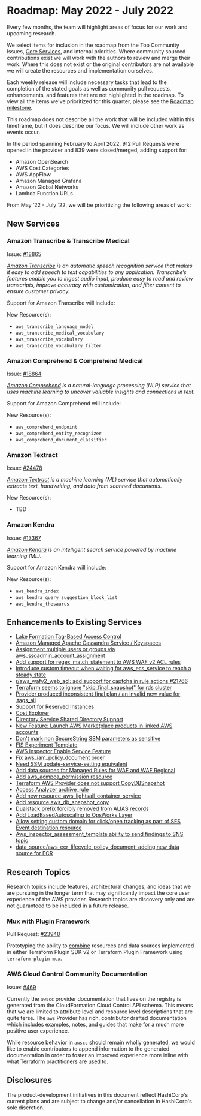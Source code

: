 # Roadmap:  May 2022 - July 2022

Every few months, the team will highlight areas of focus for our work and upcoming research.

We select items for inclusion in the roadmap from the Top Community Issues, [Core Services](docs/contributing/core-services.md), and internal priorities. Where community sourced contributions exist we will work with the authors to review and merge their work. Where this does not exist or the original contributors are not available we will create the resources and implementation ourselves.

Each weekly release will include necessary tasks that lead to the completion of the stated goals as well as community pull requests, enhancements, and features that are not highlighted in the roadmap. To view all the items we've prioritized for this quarter, please see the [Roadmap milestone](https://github.com/hashicorp/terraform-provider-aws/milestone/138).

This roadmap does not describe all the work that will be included within this timeframe, but it does describe our focus. We will include other work as events occur.

In the period spanning February to April 2022, 912 Pull Requests were opened in the provider and 839 were closed/merged, adding support for:

- Amazon OpenSearch
- AWS Cost Categories
- AWS AppFlow
- Amazon Managed Grafana
- Amazon Global Networks
- Lambda Function URLs

From May ‘22 - July ‘22, we will be prioritizing the following areas of work:

## New Services  

### Amazon Transcribe & Transcribe Medical

Issue: [#18865](https://github.com/hashicorp/terraform-provider-aws/issues/18865)

_[Amazon Transcribe](https://aws.amazon.com/transcribe/) is an automatic speech recognition service that makes it easy to add speech to text capabilities to any application. Transcribe’s features enable you to ingest audio input, produce easy to read and review transcripts, improve accuracy with customization, and filter content to ensure customer privacy._

Support for Amazon Transcribe will include:

New Resource(s):

- `aws_transcribe_language_model`
- `aws_transcribe_medical_vocabulary`
- `aws_transcribe_vocabulary`
- `aws_transcribe_vocabulary_filter`


### Amazon Comprehend & Comprehend Medical

Issue: [#18864](https://github.com/hashicorp/terraform-provider-aws/issues/18864)

_[Amazon Comprehend](https://aws.amazon.com/comprehend/) is a natural-language processing (NLP) service that uses machine learning to uncover valuable insights and connections in text._

Support for Amazon Comprehend will include:

New Resource(s):

- `aws_comprehend_endpoint`
- `aws_comprehend_entity_recognizer`
- `aws_comprehend_document_classifier`

### Amazon Textract

Issue: [#24478](https://github.com/hashicorp/terraform-provider-aws/issues/24478)

_[Amazon Textract](https://aws.amazon.com/textract/) is a machine learning (ML) service that automatically extracts text, handwriting, and data from scanned documents._

New Resource(s):

- TBD

### Amazon Kendra

Issue: [#13367](https://github.com/hashicorp/terraform-provider-aws/issues/13367)

_[Amazon Kendra](https://aws.amazon.com/kendra/) is an intelligent search service powered by machine learning (ML)._

Support for Amazon Kendra will include:

New Resource(s):

- `aws_kendra_index`
- `aws_kendra_query_suggestion_block_list`
- `aws_kendra_thesaurus`

## Enhancements to Existing Services

- [Lake Formation Tag-Based Access Control](https://github.com/hashicorp/terraform-provider-aws/issues/19640)
- [Amazon Managed Apache Cassandra Service / Keyspaces](https://github.com/hashicorp/terraform-provider-aws/issues/11221)
- [Assignment multiple users or groups via aws_ssoadmin_account_assignment](https://github.com/hashicorp/terraform-provider-aws/issues/18739)
- [Add support for regex_match_statement to AWS WAF v2 ACL rules](https://github.com/hashicorp/terraform-provider-aws/pull/22452)
- [Introduce custom timeout when waiting for aws_ecs_service to reach a steady state](https://github.com/hashicorp/terraform-provider-aws/pull/18868)
- [r/aws_wafv2_web_acl: add support for captcha in rule actions #21766](https://github.com/hashicorp/terraform-provider-aws/pull/21766)
- [Terraform seems to ignore "skip_final_snapshot" for rds cluster](https://github.com/hashicorp/terraform-provider-aws/issues/2588)
- [Provider produced inconsistent final plan / an invalid new value for .tags_all](https://github.com/hashicorp/terraform-provider-aws/issues/19583)
- [Support for Reserved Instances](https://github.com/hashicorp/terraform-provider-aws/issues/8521)
- [Cost Explorer](https://github.com/hashicorp/terraform-provider-aws/issues/16137)
- [Directory Service Shared Directory Support](https://github.com/hashicorp/terraform-provider-aws/issues/6004)
- [New Feature: Launch AWS Marketplace products in linked AWS accounts](https://github.com/hashicorp/terraform-provider-aws/issues/17146)
- [Don't mark non SecureString SSM parameters as sensitive](https://github.com/hashicorp/terraform-provider-aws/issues/9090)
- [FIS Experiment Template](https://github.com/hashicorp/terraform-provider-aws/issues/18125)
- [AWS Inspector Enable Service Feature](https://github.com/hashicorp/terraform-provider-aws/issues/22330)
- [Fix aws_iam_policy_document order](https://github.com/hashicorp/terraform-provider-aws/pull/23060)
- [Need SSM update-service-setting equivalent](https://github.com/hashicorp/terraform-provider-aws/pull/13018)
- [Add data sources for Managed Rules for WAF and WAF Regional](https://github.com/hashicorp/terraform-provider-aws/pull/10563)
- [Add aws_acmpca_permission resource](https://github.com/hashicorp/terraform-provider-aws/pull/12485)
- [Terraform AWS Provider does not support CopyDBSnapshot](https://github.com/hashicorp/terraform-provider-aws/issues/9885)
- [Access Analyzer archive_rule](https://github.com/hashicorp/terraform-provider-aws/issues/11102)
- [Add new resource_aws_lightsail_container_service](https://github.com/hashicorp/terraform-provider-aws/pull/20625)
- [Add resource aws_db_snapshot_copy](https://github.com/hashicorp/terraform-provider-aws/pull/9886)
- [Dualstack prefix forcibly removed from ALIAS records](https://github.com/hashicorp/terraform-provider-aws/issues/6480)
- [Add LoadBasedAutoscaling to OpsWorks Layer](https://github.com/hashicorp/terraform-provider-aws/pull/10962)
- [Allow setting custom domain for click/open tracking as part of SES Event destination resource](https://github.com/hashicorp/terraform-provider-aws/issues/6339)
- [Aws_inspector_assessment_template ability to send findings to SNS topic](https://github.com/hashicorp/terraform-provider-aws/issues/843)
- [data_source/aws_ecr_lifecycle_policy_document: adding new data source for ECR](https://github.com/hashicorp/terraform-provider-aws/pull/6133)

## Research Topics

Research topics include features, architectural changes, and ideas that we are pursuing in the longer term that may significantly impact the core user experience of the AWS provider. Research topics are discovery only and are not guaranteed to be included in a future release.

### Mux with Plugin Framework 

Pull Request: [#23948](https://github.com/hashicorp/terraform-provider-aws/pull/23948)

Prototyping the ability to [combine](https://www.terraform.io/plugin/mux) resources and data sources implemented in either Terraform Plugin SDK v2 or Terraform Plugin Framework using `terraform-plugin-mux`.

### AWS Cloud Control Community Documentation 

Issue: [#469](https://github.com/hashicorp/terraform-provider-awscc/issues/469)

Currently the `awscc` provider documentation that lives on the registry is generated from the CloudFormation Cloud Control API schema. This means that we are limited to attribute level and resource level descriptions that are quite terse. The `aws` Provider has rich, contributor drafted documentation which includes examples, notes, and guides that make for a much more positive user experience.

While resource behavior in `awscc` should remain wholly generated, we would like to enable contributors to append information to the generated documentation in order to foster an improved experience more inline with what Terraform practitioners are used to.

## Disclosures

The product-development initiatives in this document reflect HashiCorp's current plans and are subject to change and/or cancellation in HashiCorp's sole discretion.
